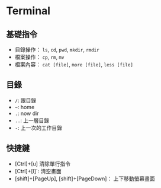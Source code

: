 # Terminal

## 基礎指令

* 目錄操作： `ls`, `cd`, `pwd`, `mkdir`, `rmdir`
* 檔案操作： `cp`, `rm`, `mv`
* 檔案內容： `cat [file]`, `more [file]`, `less [file]`

## 目錄

* `/`: 跟目錄
* `~`: home
* `.`: now dir
* `..`: 上一層目錄
* `-`: 上一次的工作目錄

## 快捷鍵

* \[Ctrl\]+\[u\] 清除單行指令
* \[Ctrl\]+\[l\]\`: 清空畫面
* \[shift\]+\[PageUp\], \[shift\]+\[PageDown\]： 上下移動螢幕畫面

